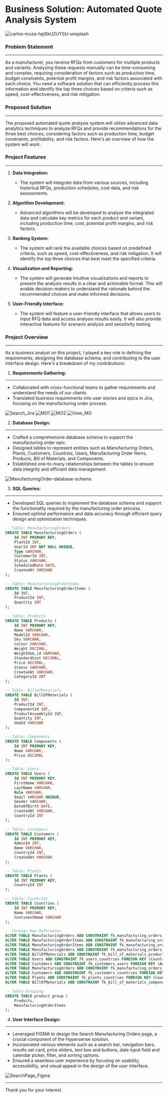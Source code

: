 # Business Solution: Automated Quote Analysis System

![carlos-muza-hpjSkU2UYSU-unsplash](https://github.com/Melrowze/Business-Solution_Automated-Quote-Analysis-System/assets/44920093/b2d71c6f-a49d-45b8-8bea-10176bde306a)

### Problem Statement
---
As a manufacturer, you receive RFQs from customers for multiple products and variants. Analyzing these requests manually can be time-consuming and complex, requiring consideration of factors such as production time, budget constraints, potential profit margins, and risk factors associated with each choice. You need a software solution that can efficiently process this information and identify the top three choices based on criteria such as speed, cost-effectiveness, and risk mitigation.
### Proposed Solution
---
The proposed automated quote analysis system will utilize advanced data analytics techniques to analyze RFQs and provide recommendations for the three best choices, considering factors such as production time, budget constraints, profitability, and risk factors. Here's an overview of how the system will work:
### Project Features
---
1. **Data Integration:**
   - The system will integrate data from various sources, including historical RFQs, production schedules, cost data, and risk assessments.

2. **Algorithm Development:**
   - Advanced algorithms will be developed to analyze the integrated data and calculate key metrics for each product and variant, including production time, cost, potential profit margins, and risk factors.

3. **Ranking System:**
   - The system will rank the available choices based on predefined criteria, such as speed, cost-effectiveness, and risk mitigation. It will identify the top three choices that best meet the specified criteria.

4. **Visualization and Reporting:**
   - The system will generate intuitive visualizations and reports to present the analysis results in a clear and actionable format. This will enable decision-makers to understand the rationale behind the recommended choices and make informed decisions.

5. **User-Friendly Interface:**
   - The system will feature a user-friendly interface that allows users to input RFQ data and access analysis results easily. It will also provide interactive features for scenario analysis and sensitivity testing.
  

### Project Overview
---
As a business analyst on this project, I played a key role in defining the requirements, designing the database schema, and contributing to the user interface design. Here's a breakdown of my contributions:

1. **Requirements Gathering:**
---
- Collaborated with cross-functional teams to gather requirements and understand the needs of our clients.
- Translated business requirements into user stories and epics in Jira, focusing on the manufacturing order process.

![Search_Jira](https://github.com/Melrowze/Business-Solution_Automated-Quote-Analysis-System/assets/44920093/0343afce-178a-471b-9d2f-0d45e3edc48f)
![MO1](https://github.com/Melrowze/Business-Solution_Automated-Quote-Analysis-System/assets/44920093/9d6fa680-75f7-4698-ad6a-76714e543b00)
![MO2](https://github.com/Melrowze/Business-Solution_Automated-Quote-Analysis-System/assets/44920093/c97a6e07-94c5-4388-820b-c1605f9df40c)
![View_MO](https://github.com/Melrowze/Business-Solution_Automated-Quote-Analysis-System/assets/44920093/be593b5e-505a-4350-b1c1-80b2ab50a7b5)

2. **Database Design:**
---
- Crafted a comprehensive database schema to support the manufacturing order epic.
- Designed tables to represent entities such as Manufacturing Orders, Plants, Customers, Countries, Users, Manufacturing Order Items, Products, Bill of Materials, and Components.
- Established one-to-many relationships between the tables to ensure data integrity and efficient data management.

![ManufacturingOrder-database-schema](https://github.com/Melrowze/Business-Solution_Automated-Quote-Analysis-System/assets/44920093/f9897c53-bcbb-4089-84d9-69895d62a3e0)


3. **SQL Queries:**
---
- Developed SQL queries to implement the database schema and support the functionality required by the manufacturing order process.
- Ensured optimal performance and data accuracy through efficient query design and optimization techniques.

```sql
-- Table: ManufacturingOrders
CREATE TABLE ManufacturingOrders (
    Id INT PRIMARY KEY,
    PlantId INT,
    UserId INT NOT NULL UNIQUE,
    Type VARCHAR,
    CustomerId INT,
    Status VARCHAR,
    ScheduledDate DATE,
    CreatedAt VARCHAR
);

-- Table: ManufacturingOrderItems
CREATE TABLE ManufacturingOrderItems (
    Id INT,
    ProductId INT,
    Quantity INT
);

-- Table: Products
CREATE TABLE Products (
    Id INT PRIMARY KEY,
    Name VARCHAR,
    ModelId VARCHAR,
    Sku VARCHAR,
    Colour VARCHAR,
    Weight DECIMAL,
    WeightUom_id VARCHAR,
    StandardCost DECIMAL,
    Price DECIMAL,
    Status VARCHAR,
    CreatedAt VARCHAR,
    CategoryId INT
);

-- Table: BillOfMaterials
CREATE TABLE BillOfMaterials (
    Id INT,
    ProductId INT,
    ComponentId INT,
    ProductAssemblyId INT,
    Quantity INT,
    UomId VARCHAR
);

-- Table: Components
CREATE TABLE Components (
    Id INT PRIMARY KEY,
    Name VARCHAR,
    Price DECIMAL
);

-- Table: Users
CREATE TABLE Users (
    Id INT PRIMARY KEY,
    FirstName VARCHAR,
    LastName VARCHAR,
    Role VARCHAR,
    Email VARCHAR UNIQUE,
    Gender VARCHAR,
    DateOfBirth DATE,
    CreatedAt VARCHAR,
    CountryId INT
);

-- Table: Customers
CREATE TABLE Customers (
    Id INT PRIMARY KEY,
    AdminId INT,
    Name VARCHAR,
    CountryId INT,
    CreatedAt VARCHAR
);

-- Table: Plants
CREATE TABLE Plants (
    Id INT PRIMARY KEY,
    CountryId INT
);

-- Table: Countries
CREATE TABLE Countries (
    Id INT PRIMARY KEY,
    Name VARCHAR,
    ContinentName VARCHAR
);

-- Foreign Key References
ALTER TABLE ManufacturingOrders ADD CONSTRAINT fk_manufacturing_orders_user FOREIGN KEY (UserId) REFERENCES Users(Id);
ALTER TABLE ManufacturingOrderItems ADD CONSTRAINT fk_manufacturing_order_items_manufacturing_orders FOREIGN KEY (Id) REFERENCES ManufacturingOrders(Id);
ALTER TABLE ManufacturingOrderItems ADD CONSTRAINT fk_manufacturing_order_items_products FOREIGN KEY (ProductId) REFERENCES Products(Id);
ALTER TABLE ManufacturingOrders ADD CONSTRAINT fk_manufacturing_orders_customers FOREIGN KEY (CustomerId) REFERENCES Customers(Id);
ALTER TABLE BillOfMaterials ADD CONSTRAINT fk_bill_of_materials_products FOREIGN KEY (ProductId) REFERENCES Products(Id);
ALTER TABLE Users ADD CONSTRAINT fk_users_countries FOREIGN KEY (CountryId) REFERENCES Countries(Id);
ALTER TABLE Customers ADD CONSTRAINT fk_customers_users FOREIGN KEY (AdminId) REFERENCES Users(Id);
ALTER TABLE ManufacturingOrders ADD CONSTRAINT fk_manufacturing_orders_plants FOREIGN KEY (PlantId) REFERENCES Plants(Id);
ALTER TABLE Customers ADD CONSTRAINT fk_customers_countries FOREIGN KEY (CountryId) REFERENCES Countries(Id);
ALTER TABLE Plants ADD CONSTRAINT fk_plants_countries FOREIGN KEY (CountryId) REFERENCES Countries(Id);
ALTER TABLE BillOfMaterials ADD CONSTRAINT fk_bill_of_materials_components FOREIGN KEY (ComponentId) REFERENCES Components(Id);

-- Table Grouping
CREATE TABLE product_group (
    Products,
    ManufacturingOrderItems
);
```


4. **User Interface Design:**
---
- Leveraged FIGMA to design the Search Manufacturing Orders page, a crucial component of the Hypersense solution.
- Incorporated various elements such as a search bar, navigation bars, results set card, price sliders, text box and buttons, date input field and calendar picker, filter, and sorting options.
- Ensured a seamless user experience by focusing on usability, accessibility, and visual appeal in the design of the user interface.

![SearchPage_Figma](https://github.com/Melrowze/Business-Solution_Automated-Quote-Analysis-System/assets/44920093/e74254a1-3aaf-4c31-8b91-5d3159eafcb2)

---
Thank you for your interest.
